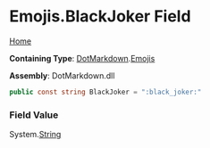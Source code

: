 # Emojis\.BlackJoker Field

[Home](../../../README.md)

**Containing Type**: [DotMarkdown](../../README.md)\.[Emojis](../README.md)

**Assembly**: DotMarkdown\.dll

```csharp
public const string BlackJoker = ":black_joker:"
```

### Field Value

System\.[String](https://docs.microsoft.com/en-us/dotnet/api/system.string)